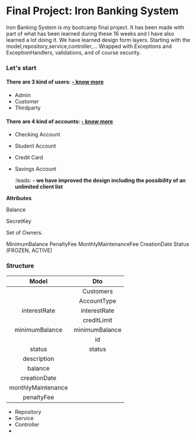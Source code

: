 # Final Project: Iron Banking System


Iron Banking System is my bootcamp final project.
It has been made with part of what has been learned during these 16 weeks and I have also learned a lot doing it. 
We have learned design form layers. Starting with the model,repository,service,controller,...
Wrapped with Exceptions and ExceptionHandlers, validations,  and of course security.

### Let's start
#### There are 3 kind of users: [- know more](User.md)

- Admin
- Customer
- Thirdparty


#### There are 4 kind of accounts: [- know more](Accounts.md)

- Checking Account
- Student Account
- Credit Card
- Savings Account

  :leads: **- we have improved the design including the possibility of an unlimited client list**
 
**Attributes**

Balance

SecretKey

Set of Owners.


MinimumBalance
PenaltyFee
MonthlyMaintenanceFee
CreationDate
Status (FROZEN, ACTIVE)


### Structure
|       Model        |       Dto        |
|:------------------:|:----------------:|
|                    |    Customers     |
|                    |   AccountType    |
|    interestRate    |   interestRate   |
|                    |   creditLimit    |
|   minimumBalance   |  minimumBalance  |
|                    |        id        |
|       status       |      status      |
|    description     |                  |
|      balance       |                  |
|    creationDate    |                  |
| monthlyMaintenance |                  |
|     penaltyFee     |                  |


- Repository
- Service
- Controller
- 


